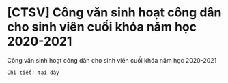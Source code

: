 # [CTSV] Công văn sinh hoạt công dân cho sinh viên cuối khóa năm học 2020-2021

Công văn sinh hoạt công dân cho sinh viên cuối khóa năm học 2020-2021
        
	Chi tiết: tại đây